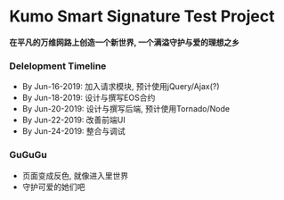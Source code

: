 # Kumo Smart Signature Test Project

**在平凡的万维网路上创造一个新世界, 一个满溢守护与爱的理想之乡**

### Delelopment Timeline
- By Jun-16-2019: 加入请求模块, 预计使用jQuery/Ajax(?)
- By Jun-18-2019: 设计与撰写EOS合约
- By Jun-20-2019: 设计与撰写后端, 预计使用Tornado/Node
- By Jun-22-2019: 改善前端UI
- By Jun-24-2019: 整合与调试

### GuGuGu
- 页面变成反色, 就像进入里世界
- 守护可爱的她们吧